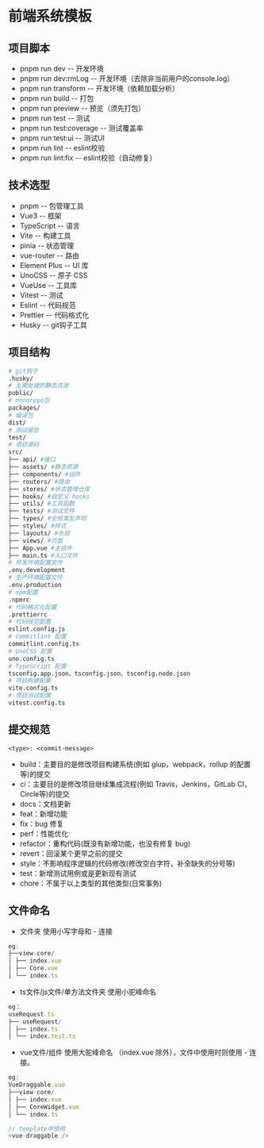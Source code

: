 # 前端系统模板

## 项目脚本

- pnpm run dev -- 开发环境
- pnpm run dev:rmLog -- 开发环境（去除非当前用户的console.log）
- pnpm run transform -- 开发环境（依赖加载分析）
- pnpm run build -- 打包
- pnpm run preview -- 预览（须先打包）
- pnpm run test -- 测试
- pnpm run test:coverage -- 测试覆盖率
- pnpm run test:ui -- 测试UI
- pnpm run lint -- eslint校验
- pnpm run lint:fix -- eslint校验（自动修复）

## 技术选型

- pnpm -- 包管理工具
- Vue3 -- 框架
- TypeScript -- 语言
- Vite -- 构建工具
- pinia -- 状态管理
- vue-router -- 路由
- Element Plus -- UI 库
- UnoCSS -- 原子 CSS
- VueUse -- 工具库
- Vitest -- 测试
- Eslint -- 代码规范
- Prettier -- 代码格式化
- Husky -- git钩子工具

## 项目结构

```bash
# git钩子
.husky/
# 无需处理的静态资源
public/
# monorepo包
packages/
# 编译包
dist/
# 测试报告
test/
# 项目源码
src/
├── api/ #接口
├── assets/ #静态资源
├── components/ #组件
├── routers/ #路由
├── stores/ #状态管理仓库
├── hooks/ #自定义 hooks
├── utils/ #工具函数
├── tests/ #测试文件
├── types/ #全局类型声明
├── styles/ #样式
├── layouts/ #布局
├── views/ #页面
├── App.vue #主组件
├── main.ts #入口文件
# 开发环境配置文件
.env.development
# 生产环境配置文件
.env.production
# npm配置
.npmrc
# 代码格式化配置
.prettierrc
# 代码规范配置
eslint.config.js
# commitlint 配置
commitlint.config.ts
# UnoCSS 配置
uno.config.ts
# TypeScript 配置
tsconfig.app.json、tsconfig.json、tsconfig.node.json
# 项目构建配置
vite.config.ts
# 项目测试配置
vitest.config.ts
```

## 提交规范

`<type>: <commit-message>`

- build：主要目的是修改项目构建系统(例如 glup，webpack，rollup 的配置等)的提交
- ci：主要目的是修改项目继续集成流程(例如 Travis，Jenkins，GitLab CI，Circle等)的提交
- docs：文档更新
- feat：新增功能
- fix：bug 修复
- perf：性能优化
- refactor：重构代码(既没有新增功能，也没有修复 bug)
- revert：回滚某个更早之前的提交
- style：不影响程序逻辑的代码修改(修改空白字符，补全缺失的分号等)
- test：新增测试用例或是更新现有测试
- chore：不属于以上类型的其他类型(日常事务)

## 文件命名

- 文件夹 使用小写字母和 - 连接
```ts
eg: 
├──view-core/
│ ├── index.vue
│ ├── Core.vue
│ └── index.ts
```
- ts文件/js文件/单方法文件夹 使用小驼峰命名 
```ts
eg：
useRequest.ts
├── useRequest/
│ ├── index.ts
│ └── index.test.ts
```
- vue文件/组件 使用大驼峰命名 （index.vue 除外），文件中使用时则使用 - 连接。
```ts
eg: 
VueDraggable.vue
├──view-core/
│ ├── index.vue
│ ├── CoreWidget.vue
│ └── index.ts

// template中使用
<vue-draggable />
```
